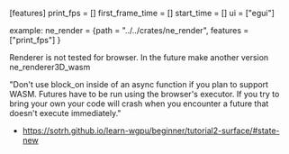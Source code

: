 [features]
print_fps = []
first_frame_time = []
start_time = []
ui = ["egui"]

example:
ne_render = {path = "../../crates/ne_render", features = ["print_fps"] }



Renderer is not tested for browser. In the future make another version ne_renderer3D_wasm

"Don't use block_on inside of an async function if you plan to support WASM. Futures have to be run using the browser's executor. If you try to bring your own your code will crash when you encounter a future that doesn't execute immediately."
- https://sotrh.github.io/learn-wgpu/beginner/tutorial2-surface/#state-new

